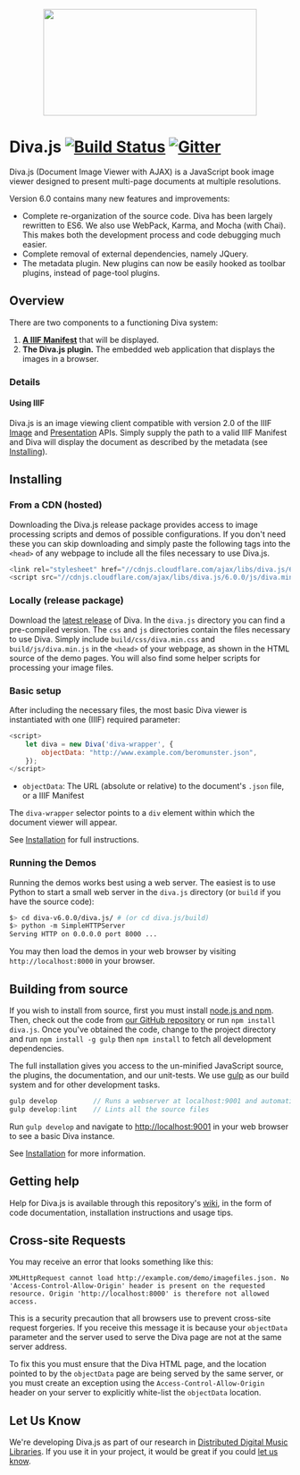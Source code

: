 <p align="center">
  <a href="http://ddmal.github.io/diva.js">
    <img width="382" height="191" src="https://github.com/DDMAL/diva.js/wiki/img/diva-logo-sm.png" />
  </a>
</p>

Diva.js [![Build Status](https://travis-ci.org/DDMAL/diva.js.svg?branch=master)](http://travis-ci.org/DDMAL/diva.js) [![Gitter](https://badges.gitter.im/Join%20Chat.svg)](https://gitter.im/DDMAL/diva.js?utm_source=badge&utm_medium=badge&utm_campaign=pr-badge)
=========================================

Diva.js (Document Image Viewer with AJAX) is a JavaScript book image viewer designed to present multi-page documents at multiple resolutions.

Version 6.0 contains many new features and improvements:

- Complete re-organization of the source code. Diva has been largely rewritten to ES6. We also use WebPack, Karma, and Mocha (with Chai). This makes both the development process and code debugging much easier.
- Complete removal of external dependencies, namely JQuery. 
- The metadata plugin. New plugins can now be easily hooked as toolbar plugins, instead of page-tool plugins.

## Overview

There are two components to a functioning Diva system:

1. **[A IIIF Manifest](https://iiif.io/)** that will be displayed.
2. **The Diva.js plugin.** The embedded web application that displays the images in a browser.

### Details

#### Using IIIF
Diva.js is an image viewing client compatible with version 2.0 of the IIIF [Image](http://iiif.io/api/image/2.0/) and [Presentation](http://iiif.io/api/presentation/2.0/) APIs. Simply supply the path to a valid IIIF Manifest and Diva will display the document as described by the metadata (see [Installing](#installing)).

## Installing

### From a CDN (hosted)

Downloading the Diva.js release package provides access to image processing scripts and demos of possible configurations. If you don't need these you can skip downloading and simply paste the following tags into the `<head>` of any webpage to include all the  files necessary to use Diva.js.
```javascript
<link rel="stylesheet" href="//cdnjs.cloudflare.com/ajax/libs/diva.js/6.0.0/css/diva.min.css" />
<script src="//cdnjs.cloudflare.com/ajax/libs/diva.js/6.0.0/js/diva.min.js"></script>
```
### Locally (release package)

Download the [latest release](https://github.com/DDMAL/diva.js/releases) of Diva. In the `diva.js` directory you can find a pre-compiled version. The `css` and `js` directories contain the files necessary to use Diva. Simply include `build/css/diva.min.css` and `build/js/diva.min.js` in the `<head>` of your webpage, as shown in the HTML source of the demo pages. You will also find some helper scripts for processing your image files.

### Basic setup

After including the necessary files, the most basic Diva viewer is instantiated with one (IIIF) required parameter:
```javascript
<script>
    let diva = new Diva('diva-wrapper', {
        objectData: "http://www.example.com/beromunster.json",
    });
</script>
```
 * `objectData`: The URL (absolute or relative) to the document's `.json` file, or a IIIF Manifest

The `diva-wrapper` selector points to a `div` element within which the document viewer will appear.

See [Installation](https://github.com/DDMAL/diva.js/wiki/Installation) for full instructions.

### Running the Demos

Running the demos works best using a web server. The easiest is to use Python to start a small web server in the `diva.js` directory (or `build` if you have the source code):

```bash
$> cd diva-v6.0.0/diva.js/ # (or cd diva.js/build)
$> python -m SimpleHTTPServer
Serving HTTP on 0.0.0.0 port 8000 ...
```
You may then load the demos in your web browser by visiting `http://localhost:8000` in your browser.

## Building from source

If you wish to install from source, first you must install [node.js and npm](https://nodejs.org/en/). Then, check out the code from [our GitHub repository](http://github.com/DDMAL/diva.js) or run `npm install diva.js`. Once you've obtained the code, change to the project directory and run `npm install -g gulp` then `npm install` to fetch all development dependencies.

The full installation gives you access to the un-minified JavaScript source, the plugins, the documentation, and our unit-tests. We use [gulp](http://gulpjs.com/) as our build system and for other development tasks.

```javascript
gulp develop         // Runs a webserver at localhost:9001 and automatically builds and reloads upon changes
gulp develop:lint    // Lints all the source files
```

Run `gulp develop` and navigate to [http://localhost:9001](http://localhost:9001) in your web browser to see a basic Diva instance.

See [Installation](https://github.com/DDMAL/diva.js/wiki/Installation) for more information.

## Getting help

Help for Diva.js is available through this repository's [wiki](https://github.com/DDMAL/diva.js/wiki), in the form of code documentation, installation instructions and usage tips.

## Cross-site Requests

You may receive an error that looks something like this:

```
XMLHttpRequest cannot load http://example.com/demo/imagefiles.json. No 'Access-Control-Allow-Origin' header is present on the requested resource. Origin 'http://localhost:8000' is therefore not allowed access.
```

This is a security precaution that all browsers use to prevent cross-site request forgeries. If you receive this message it is because your `objectData` parameter and the server used to serve the Diva page are not at the same server address.

To fix this you must ensure that the Diva HTML page, and the location pointed to by the `objectData` page are being served by the same server, or you must create an exception using the `Access-Control-Allow-Origin` header on your server to explicitly white-list the `objectData` location.

Let Us Know
-----------

We're developing Diva.js as part of our research in [Distributed Digital Music Libraries](http://ddmal.music.mcgill.ca). If you use it in your project, it would be great if you could [let us know](mailto:andrew.hankinson@mail.mcgill.ca).